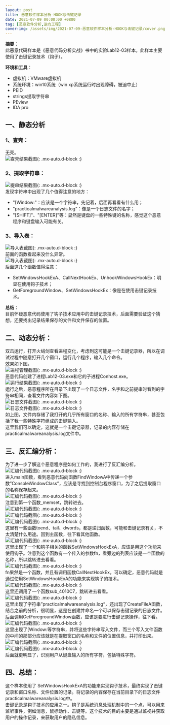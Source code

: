 ```yaml
---
layout: post
title: 恶意软件样本分析-HOOK与击键记录
date: 2021-07-09 00:00:00 +0800
tag: [恶意软件分析,逆向工程]
cover-img: /assets/img/2021-07-09-恶意软件样本分析-HOOK与击键记录/cover.png
---
```


**摘要**：             
此恶意代码样本是《恶意代码分析实战》书中的实验Lab12-03样本。此样本主要使用了击键记录技术（钩子）。                          
               
**环境和工具**：                     
* 虚拟机：VMware虚拟机                      
* 系统环境：win10系统（win xp系统运行时出现障碍，被迫中止）                  
* PEID               
* strings提取字符串                       
* PEview               
* IDA pro               
                 
## 一、静态分析              
### 1、查壳：          
无壳。                     
![查壳结果截图](/assets/img/2021-07-09-恶意软件样本分析-HOOK与击键记录/1-1.jpg){: .mx-auto.d-block :}             
### 2、提取字符串：                 
![提串结果截图](/assets/img/2021-07-09-恶意软件样本分析-HOOK与击键记录/1-2.jpg){: .mx-auto.d-block :}                
发现字符串中出现了几个值得注意的地方：                    
* "[Window:"：应该是一个字符串，先记着，后面再看看有什么用；                               
* "practicalmalwareanalysis.log"：像是一个日志文件的名字；               
* "[SHIFT]"、"[ENTER]"等：显然是键盘的一些特殊键的名称，感觉这个恶意程序和键盘输入可能有关。                      
     
### 3、导入表：                     
![导入表截图](/assets/img/2021-07-09-恶意软件样本分析-HOOK与击键记录/1-3.jpg){: .mx-auto.d-block :}         
前面的函数看起来没什么异常。                          
![导入表截图](/assets/img/2021-07-09-恶意软件样本分析-HOOK与击键记录/1-4.jpg){: .mx-auto.d-block :}         
后面这几个函数值得注意：                              
* SetWindowsHookExA、CallNextHookEx、UnhookWindowsHookEx：明显在使用钩子技术；                         
* GetForegroundWindow、SetWindowsHookEx：像是在使用击键记录技术。                          
                
**总结**：              
目前怀疑恶意代码使用了钩子技术应用中的击键记录技术，后面需要验证这个猜想，还要找出记录结果保存的文件和文件保存的位置。                              
                   
                          
## 二、动态分析：                                    
双击运行，打开火绒剑查看进程变化，考虑到这可能是一个击键记录器，所以在调试过程中随意打开几个窗口，运行几个程序，输入几个命令。                                 
效果如下图。                                       
![进程管理截图](/assets/img/2021-07-09-恶意软件样本分析-HOOK与击键记录/2-1.jpg){: .mx-auto.d-block :}         
恶意代码创建了进程Lab12-03.exe和它的子进程Conhost.exe。                   
![运行结果截图](/assets/img/2021-07-09-恶意软件样本分析-HOOK与击键记录/2-2.jpg){: .mx-auto.d-block :}         
运行之后，恶意程序所在目录下出现了一个日志文件，名字和之前提串时看到的字符串相同，查看文件内容如下图。                      
![日志文件截图](/assets/img/2021-07-09-恶意软件样本分析-HOOK与击键记录/2-3.jpg){: .mx-auto.d-block :}         
![日志文件截图](/assets/img/2021-07-09-恶意软件样本分析-HOOK与击键记录/2-4.jpg){: .mx-auto.d-block :}         
如上图，文件内存储了我打开的几乎所有窗口的名称、输入的所有字符串，甚至包括了我一些特殊字符组成的击键输入。                             
这里我们可以确定，这就是一个击键记录器，记录的内容存储在practicalmalwareanalysis.log文件中。                                    
                 
               
## 三、反汇编分析：                               
为了进一步了解这个恶意程序是如何工作的，我进行了反汇编分析。               
![汇编代码截图](/assets/img/2021-07-09-恶意软件样本分析-HOOK与击键记录/3-1.jpg){: .mx-auto.d-block :}         
进入main函数，看到恶意代码向函数FindWindowA中传递一个参数”ConsoleWindowClass”，应该是寻找到控制台程序窗口，为了之后提取窗口的名称保存起来。             
![汇编代码截图](/assets/img/2021-07-09-恶意软件样本分析-HOOK与击键记录/3-2.jpg){: .mx-auto.d-block :}       
注意到第一个函数_memset，跳转进去。                
![汇编代码截图](/assets/img/2021-07-09-恶意软件样本分析-HOOK与击键记录/3-3.jpg){: .mx-auto.d-block :}       
![汇编代码截图](/assets/img/2021-07-09-恶意软件样本分析-HOOK与击键记录/3-4.jpg){: .mx-auto.d-block :}       
![汇编代码截图](/assets/img/2021-07-09-恶意软件样本分析-HOOK与击键记录/3-5.jpg){: .mx-auto.d-block :}       
这里有一些函数toend、tail、dwords，都是递归函数，可能和击键记录有关，不太清楚什么用途。回到主函数，往下看其他函数。                               
![汇编代码截图](/assets/img/2021-07-09-恶意软件样本分析-HOOK与击键记录/3-6.jpg){: .mx-auto.d-block :}       
这里出现了一个和钩子相关的函数SetWindowsHookExA，应该是用这个功能来使用钩子。注意到这个函数有一个传入的参数fn，看旁边的列表应该是一个函数的名称，所以跳转进去看看。                    
![汇编代码截图](/assets/img/2021-07-09-恶意软件样本分析-HOOK与击键记录/3-7.jpg){: .mx-auto.d-block :}       
fn果然是一个函数，并且有调用函数CallNextHookEx，可以确定，恶意代码就是通过使用SetWindowsHookExA的功能来实现钩子的技术。                       
![汇编代码截图](/assets/img/2021-07-09-恶意软件样本分析-HOOK与击键记录/3-8.jpg){: .mx-auto.d-block :}       
这里还调用了一个函数sub_4010C7，跳转进去看看。                      
![汇编代码截图](/assets/img/2021-07-09-恶意软件样本分析-HOOK与击键记录/3-9.jpg){: .mx-auto.d-block :}       
这里出现了字符串”practicalmalwareanalysis.log“，还出现了CreateFileA函数，结合之前的分析，很明显，这是在创建并命名一个可以保存击键记录的日志文件。后面调用GetForegroundWindow函数，应该是要进行击键记录操作，往下看。                       
![汇编代码截图](/assets/img/2021-07-09-恶意软件样本分析-HOOK与击键记录/3-10.jpg){: .mx-auto.d-block :}       
这里出现了[Window:等字符串，并将这些字符串写入文件，而三个写入文件函数的中间的那部分应该就是在提取窗口的名称和文件的位置信息，并打印出来。                              
![汇编代码截图](/assets/img/2021-07-09-恶意软件样本分析-HOOK与击键记录/3-11.jpg){: .mx-auto.d-block :}       
![汇编代码截图](/assets/img/2021-07-09-恶意软件样本分析-HOOK与击键记录/3-12.jpg){: .mx-auto.d-block :}       
后面就更明显了，识别用户从键盘输入的所有字符，包括特殊字符。                        
              
              
## 四、总结：                   
这个样本使用了 SetWindowsHookExA的功能来实现钩子技术，最终实现了击键记录和窗口名称、文件位置的记录。将记录的内容保存在当前目录下的日志文件practicalmalwareanalysis.log中。                  
击键记录是钩子技术的应用之一。钩子是系统消息处理机制中的一个点，可以用来监听事件，例如消息，鼠标动作、击键等。这个技术的目的主要是通过监视并获取用户的操作记录，来获取用户的隐私信息。                               











































































